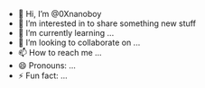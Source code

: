 - 👋 Hi, I’m @0Xnanoboy
- 👀 I’m interested in to share something new stuff
- 🌱 I’m currently learning ...
- 💞️ I’m looking to collaborate on ...
- 📫 How to reach me ...
- 😄 Pronouns: ...
- ⚡ Fun fact: ...
